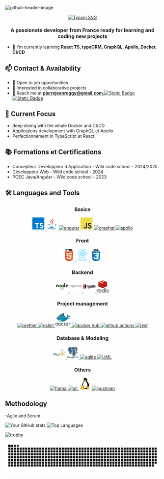 ![github-header-image](https://github.com/pjroggy/pjroggy/assets/105724385/7c060583-2eb3-4d2a-b929-9f9aecafc698)

<p style="margin: 15px;" align="center">
 <a href="https://git.io/typing-svg"><img src="https://readme-typing-svg.herokuapp.com?font=Fira+Code&duration=3000&pause=500&center=true&vCenter=true&random=false&width=435&lines=Developper+full+stack%2C+love+java;i'm+sharing+and+coding+in+good+mood" alt="Typing SVG" /></a>
</p>

<h3 align="center">A passionate developer from France ready for learning and coding new projects</h3>

- 🌱 I'm currently learning **React TS, typeORM, GraphQL, Apollo, Docker, CI/CD**

## 📫 Contact & Availability
- 💼 Open to job opportunities
- 🤝 Interested in collaborative projects
- 📧 Reach me at **pierrejeanroggy@gmail.com**,<a href="https://discord.com/users/pjroggy"><img alt="Static Badge" src="https://img.shields.io/badge/discord-purple?style=for-the-badge&logo=discord&logoColor=white"></a>
<a href="https://www.linkedin.com/in/pierre-jean-roggy-dev/"><img alt="Static Badge" src="https://img.shields.io/badge/linkedin-blue?style=for-the-badge&logo=linkedin&logoColor=white"></a>


## 🎯 Current Focus
- deep diving with the whale Docker and CI/CD
- Applications development with GraphQL et Apollo
- Perfectionnement in TypeScript et React

## 📚 Formations et Certifications
- Concepteur Développeur d'Application - Wild code school - 2024/2025
- Développeur Web - Wild code school - 2024
- POEC Java/Angular - Wild code school - 2023

## 🛠 Languages and Tools
<h3 align="center">Basics</h3>
<p align="center"> 
  <a href="https://www.typescriptlang.org/" target="_blank" rel="noreferrer"> 
    <img src="https://raw.githubusercontent.com/devicons/devicon/master/icons/typescript/typescript-original.svg" alt="typescript" width="40" height="40"/> </a> 
  <a href="https://www.java.com" target="_blank" rel="noreferrer"> 
    <img src="https://raw.githubusercontent.com/devicons/devicon/master/icons/java/java-original.svg" alt="java" width="40" height="40"/> </a>
  <a href="https://angular.io" target="_blank" rel="noreferrer"> <img src="https://angular.io/assets/images/logos/angular/angular.svg" alt="angular" width="40" height="40"/> </a>
  <a href="https://developer.mozilla.org/en-US/docs/Web/JavaScript" target="_blank" rel="noreferrer"> 
    <img src="https://raw.githubusercontent.com/devicons/devicon/master/icons/javascript/javascript-original.svg" alt="javascript" width="40" height="40"/> </a> 
  <a href="https://graphql.org" target="_blank" rel="noreferrer"> 
    <img src="https://www.vectorlogo.zone/logos/graphql/graphql-icon.svg" alt="graphql" width="40" height="40"/> </a>
  <a href="https://www.apollographql.com/" target="_blank" rel="noreferrer"> 
    <img src="https://www.vectorlogo.zone/logos/apollographql/apollographql-icon.svg" alt="apollo" width="40" height="40"/> </a>
</p>

<h3 align="center">Front</h3>
<p align="center">
  <a href="https://www.w3.org/html/" target="_blank" rel="noreferrer"> <img src="https://raw.githubusercontent.com/devicons/devicon/master/icons/html5/html5-original-wordmark.svg" alt="html5" width="40" height="40"/> </a> 
  <a href="https://reactjs.org/" target="_blank" rel="noreferrer"> <img src="https://raw.githubusercontent.com/devicons/devicon/master/icons/react/react-original-wordmark.svg" alt="react" width="40" height="40"/> </a> 
  <a href="https://www.w3schools.com/css/" target="_blank" rel="noreferrer"> <img src="https://raw.githubusercontent.com/devicons/devicon/master/icons/css3/css3-original-wordmark.svg" alt="css3" width="40" height="40"/> </a> 
</p>

<h3 align="center">Backend</h3>
<p align="center"> 
  <a href="https://nodejs.org" target="_blank" rel="noreferrer"> <img src="https://raw.githubusercontent.com/devicons/devicon/master/icons/nodejs/nodejs-original-wordmark.svg" alt="nodejs" width="40" height="40"/> </a> 
  <a href="https://expressjs.com" target="_blank" rel="noreferrer"> <img src="https://raw.githubusercontent.com/devicons/devicon/master/icons/express/express-original-wordmark.svg" alt="express" width="40" height="40"/> </a>
  <a href="https://typeorm.io/" target="_blank" rel="noreferrer"> 
    <img src="https://raw.githubusercontent.com/typeorm/typeorm/master/resources/logo_big.png" alt="typeorm" width="40" height="40"/> </a>
  <a href="https://redis.io" target="_blank" rel="noreferrer"> 
    <img src="https://raw.githubusercontent.com/devicons/devicon/master/icons/redis/redis-original-wordmark.svg" alt="redis" width="40" height="40"/> </a>
</p>

<h3 align="center">Project management</h3>
<p align="center">
  <a href="https://prettier.io/" target="_blank"> <img src="https://github.com/get-icon/geticon/blob/master/icons/prettier.svg" alt="prettier" width="50" height="50"/> </a>
  <a href="https://eslint.org/" target="_blank"> <img src="https://www.vectorlogo.zone/logos/eslint/eslint-icon.svg" alt="eslint" width="50" height="50"/> </a>
  <a href="https://www.docker.com/" target="_blank" rel="noreferrer"> 
    <img src="https://raw.githubusercontent.com/devicons/devicon/master/icons/docker/docker-original-wordmark.svg" alt="docker" width="50" height="50"/> </a>
  <a href="https://hub.docker.com/" target="_blank" rel="noreferrer"> 
    <img src="https://www.docker.com/wp-content/uploads/2023/04/hub-logo.svg" alt="docker hub" width="50" height="50"/> </a>
  <a href="https://github.com/features/actions" target="_blank" rel="noreferrer"> 
    <img src="https://raw.githubusercontent.com/simple-icons/simple-icons/develop/icons/githubactions.svg" alt="github actions" width="50" height="50"/> </a>
  <a href="https://jestjs.io" target="_blank" rel="noreferrer"> 
    <img src="https://www.vectorlogo.zone/logos/jestjsio/jestjsio-icon.svg" alt="jest" width="50" height="50"/> </a>
</p>

<h3 align="center">Database & Modeling</h3>
<p align="center">
  <a href="https://www.mysql.com/" target="_blank" rel="noreferrer"> 
    <img src="https://raw.githubusercontent.com/devicons/devicon/master/icons/mysql/mysql-original-wordmark.svg" alt="mysql" width="40" height="40"/> </a>
  <a href="https://www.postgresql.org" target="_blank" rel="noreferrer"> 
    <img src="https://raw.githubusercontent.com/devicons/devicon/master/icons/postgresql/postgresql-original-wordmark.svg" alt="postgresql" width="40" height="40"/> </a>
  <a href="https://www.sqlite.org/" target="_blank" rel="noreferrer"> 
    <img src="https://www.vectorlogo.zone/logos/sqlite/sqlite-icon.svg" alt="sqlite" width="40" height="40"/> </a>
  <a href="https://www.uml.org/" target="_blank" rel="noreferrer"> 
    <img src="https://upload.wikimedia.org/wikipedia/commons/d/d5/UML_logo.svg" alt="UML" width="40" height="40"/> </a>
</p>

<h3 align="center">Others</h3>
<p align="center">
  <a href="https://www.figma.com/" target="_blank" rel="noreferrer"> <img src="https://www.vectorlogo.zone/logos/figma/figma-icon.svg" alt="figma" width="40" height="40"/> </a> 
  <a href="https://git-scm.com/" target="_blank" rel="noreferrer"> <img src="https://www.vectorlogo.zone/logos/git-scm/git-scm-icon.svg" alt="git" width="40" height="40"/> </a> 
  <a href="https://www.linux.org/" target="_blank" rel="noreferrer"> <img src="https://raw.githubusercontent.com/devicons/devicon/master/icons/linux/linux-original.svg" alt="linux" width="40" height="40"/> </a> 
  <a href="https://postman.com" target="_blank" rel="noreferrer"> <img src="https://www.vectorlogo.zone/logos/getpostman/getpostman-icon.svg" alt="postman" width="40" height="40"/> </a>
</p>

## Methodology
-Agile and Scrum

![Your GitHub stats](https://github-readme-stats.vercel.app/api?username=pjroggy&show_icons=true&theme=radical)
![Top Languages](https://github-readme-stats.vercel.app/api/top-langs/?username=pjroggy&layout=compact&theme=radical)

[![trophy](https://github-profile-trophy.vercel.app/?username=pjroggy&no-bg=true&no-frame=true&theme=juicyfresh)](https://github.com/ryo-ma/github-profile-trophy)

<div align="center">
<img src="https://raw.githubusercontent.com/taqui-786/taqui-786/output/github-contribution-grid-snake.svg" alt="contribution graph" />
</div>
